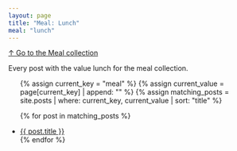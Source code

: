 ```yaml
---
layout: page
title: "Meal: Lunch"
meal: "lunch"
---
```

[↑ Go to the Meal collection](/meal/)

Every post with the value lunch for the meal collection.

<ul>
  {% assign current_key = "meal" %}
  {% assign current_value = page[current_key] | append: "" %}
  {% assign matching_posts = site.posts | where: current_key, current_value | sort: "title" %}

  {% for post in matching_posts %}
      <li><a href="{{ post.url }}">{{ post.title }}</a></li>
  {% endfor %}
</ul>
